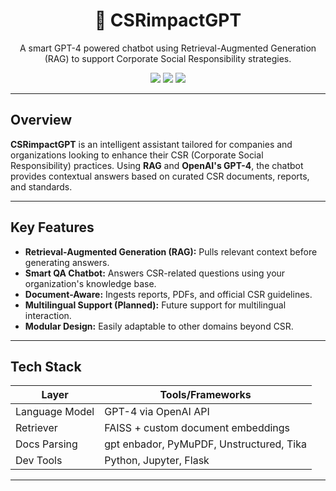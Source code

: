 <h1 align="center">🤖 CSRimpactGPT</h1>
<p align="center">A smart GPT-4 powered chatbot using Retrieval-Augmented Generation (RAG) to support Corporate Social Responsibility strategies.</p>

<p align="center">
  <img src="https://img.shields.io/badge/Powered_by-GPT4-blueviolet?style=flat-square"/>
  <img src="https://img.shields.io/badge/RAG-Enabled-success?style=flat-square"/>
  <img src="https://img.shields.io/badge/Status-Development-orange?style=flat-square"/>
</p>

---

## Overview

**CSRimpactGPT** is an intelligent assistant tailored for companies and organizations looking to enhance their CSR (Corporate Social Responsibility) practices. Using **RAG** and **OpenAI's GPT-4**, the chatbot provides contextual answers based on curated CSR documents, reports, and standards.

---

## Key Features

- **Retrieval-Augmented Generation (RAG):** Pulls relevant context before generating answers.
- **Smart QA Chatbot:** Answers CSR-related questions using your organization's knowledge base.
- **Document-Aware:** Ingests reports, PDFs, and official CSR guidelines.
- **Multilingual Support (Planned):** Future support for multilingual interaction.
- **Modular Design:** Easily adaptable to other domains beyond CSR.

---

## Tech Stack

| Layer        | Tools/Frameworks                          |
|--------------|-------------------------------------------|
| Language Model | GPT-4 via OpenAI API                     |
| Retriever       | FAISS + custom document embeddings       |
| Docs Parsing   | gpt enbador, PyMuPDF, Unstructured, Tika   |
| Dev Tools      | Python, Jupyter, Flask                     |

---
